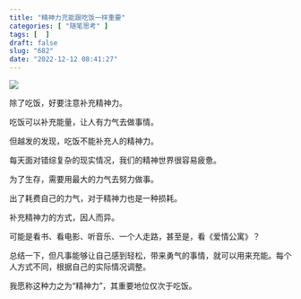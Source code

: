 ```yaml
---
title: "精神力充能跟吃饭一样重要"
categories: [ "随笔思考" ]
tags: [  ]
draft: false
slug: "682"
date: "2022-12-12 08:41:27"
---
```


![](https://imagehost-cdn.frytea.com/images/2022/12/11/20221211224592189c4fdee01b7a6cb.png)

除了吃饭，好要注意补充精神力。

吃饭可以补充能量，让人有力气去做事情。

但越发的发现，吃饭不能补充人的精神力。

每天面对错综复杂的现实情况，我们的精神世界很容易疲惫。

为了生存，需要用最大的力气去努力做事。

出了耗费自己的力气，对于精神力也是一种损耗。

补充精神力的方式，因人而异。

可能是看书、看电影、听音乐、一个人走路，甚至是，看《爱情公寓》？

总结一下，但凡事能够让自己感到轻松，带来勇气的事情，就可以用来充能。每个人方式不同，根据自己的实际情况调整。

我愿称这种力之为“精神力”，其重要地位仅次于吃饭。